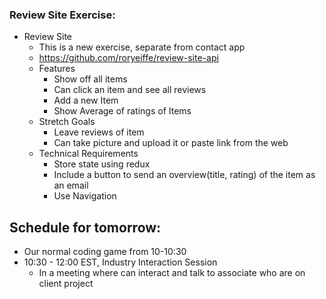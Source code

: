 ### Review Site Exercise:

- Review Site
    - This is a new exercise, separate from contact app
    - https://github.com/roryeiffe/review-site-api
    - Features
        - Show off all items
        - Can click an item and see all reviews
        - Add a new Item
        - Show Average of ratings of Items
    - Stretch Goals
        - Leave reviews of item
        - Can take picture and upload it or paste link from the web
    - Technical Requirements
        - Store state using redux
        - Include a button to send an overview(title, rating) of the item as an email
        - Use Navigation

## Schedule for tomorrow:
- Our normal coding game from 10-10:30
- 10:30 - 12:00 EST, Industry Interaction Session
    - In a meeting where can interact and talk to associate who are on client project